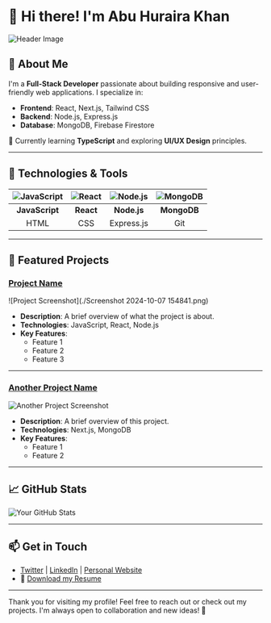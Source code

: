 # 👋 Hi there! I'm Abu Huraira Khan

![Header Image](https://via.placeholder.com/800x200?text=Welcome+to+My+GitHub+Profile) <!-- Replace with a personal image or header -->

## 🚀 About Me
I'm a **Full-Stack Developer** passionate about building responsive and user-friendly web applications. I specialize in:
- **Frontend**: React, Next.js, Tailwind CSS
- **Backend**: Node.js, Express.js
- **Database**: MongoDB, Firebase Firestore

🌱 Currently learning **TypeScript** and exploring **UI/UX Design** principles.

---

## 🔧 Technologies & Tools
| ![JavaScript](https://via.placeholder.com/30?text=JS) | ![React](https://via.placeholder.com/30?text=React) | ![Node.js](https://via.placeholder.com/30?text=Node.js) | ![MongoDB](https://via.placeholder.com/30?text=MongoDB) |
|:---:|:---:|:---:|:---:|
| **JavaScript** | **React** | **Node.js** | **MongoDB** |
| HTML | CSS | Express.js | Git |

---

## 🌟 Featured Projects
### [Project Name](link-to-your-project)
![Project Screenshot](./Screenshot 2024-10-07 154841.png) <!-- Replace with a project image -->
- **Description**: A brief overview of what the project is about.
- **Technologies**: JavaScript, React, Node.js
- **Key Features**:
  - Feature 1
  - Feature 2
  - Feature 3

---

### [Another Project Name](link-to-another-project)
![Another Project Screenshot](https://via.placeholder.com/400x200?text=Project+Image) <!-- Replace with a project image -->
- **Description**: A brief overview of this project.
- **Technologies**: Next.js, MongoDB
- **Key Features**:
  - Feature 1
  - Feature 2

---

## 📈 GitHub Stats
![Your GitHub Stats](https://github-readme-stats.vercel.app/api?username=Abuhuraira-Khan&show_icons=true&theme=radical)

---

## 📫 Get in Touch
- [Twitter](your-twitter-url) | [LinkedIn](your-linkedin-url) | [Personal Website](your-website-url)
- 📄 [Download my Resume](link-to-your-resume)

---

Thank you for visiting my profile! Feel free to reach out or check out my projects. I'm always open to collaboration and new ideas! 🚀
